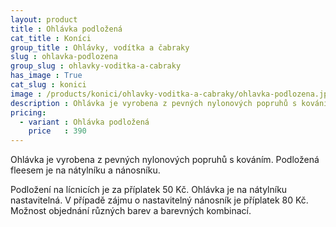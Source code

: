 ```yaml
---
layout: product
title : Ohlávka podložená
cat_title : Koníci
group_title : Ohlávky, vodítka a čabraky
slug : ohlavka-podlozena
group_slug : ohlavky-voditka-a-cabraky
has_image : True
cat_slug : konici
image : /products/konici/ohlavky-voditka-a-cabraky/ohlavka-podlozena.jpg
description : Ohlávka je vyrobena z pevných nylonových popruhů s kováním.Podložená fleesem je na nátylníku a nánosníku.
pricing:
  - variant : Ohlávka podložená
    price   : 390
---
```


Ohlávka je vyrobena z pevných nylonových popruhů s kováním.
Podložená fleesem je na nátylníku a nánosníku.

Podložení na lícnicích je za příplatek 50&nbsp;Kč.
Ohlávka je na nátylníku nastavitelná.
V případě zájmu o nastavitelný nánosník je příplatek 80&nbsp;Kč.
Možnost objednání různých barev a barevných kombinací.


